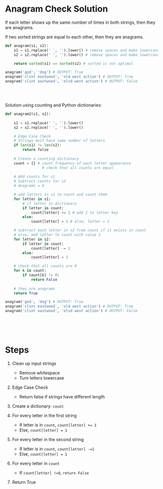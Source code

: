 # Anagram Check Solution

If each letter shows up the same number of times in both strings, 
    then they are anagrams.

If two sorted strings are equal to each other, then they are anagrams.


```python
def anagram(s1, s2):
    s1 = s1.replace(' ', '').lower() # remove spaces and make lowercase
    s2 = s2.replace(' ', '').lower() # remove spaces and make lowercase

    return sorted(s1) == sorted(s2) # sorted is not optimal

anagram('god', 'dog') # OUTPUT: True
anagram('clint eastwood', 'old west action') # OUTPUT: True
anagram('clint eastwood', 'olsd west action') # OUTPUT: False

```
</br>
</br>

Solution using counting and Python dictionaries:

```python
def anagram2(s1, s2):
    
    s1 = s1.replace(' ', '').lower()
    s2 = s2.replace(' ', '').lower()

    # Edge Case Check
    # Strings must have same number of letters
    if len(s1) != len(s2): 
        return false
    
    # Create a counting dictionary
    count = {} # count frequency of each letter appearance 
                 # check that all counts are equal
    
    # Add counts for s1
    # Subtract counts for s2
    # Anagrams = 0

    # add letters in s1 to count and count them
    for letter in s1:
        # if letter in dictionary
        if letter in count:
            count[letter] += 1 # add 1 to letter key
        else: 
            count[letter] = 1 # else, letter = 1

    # subtract each letter in s2 from count if it exists in count
    # else, add letter to count with value 1
    for letter in s2:
        if letter in count:
            count[letter] -= 1
        else:
            count[letter] = 1

    # check that all counts are 0
    for k in count:
        if count[k] != 0:
            return False
    
    # they are anagrams
    return True

anagram('god', 'dog') # OUTPUT: True
anagram('clint eastwood', 'old west action') # OUTPUT: True
anagram('clint eastwood', 'olsd west action') # OUTPUT: False    
```

</br>
</br>
</br>

# Steps

1. Clean up input strings
    * Remove whitespace
    * Turn letters lowercase

2. Edge Case Check
    * Return false if strings have different length

3. Create a dictionary: ```count```

4. For every letter in the first string
    * If letter is in ```count```, ```count[letter] += 1```
    * Else, ```count[letter] = 1```

5. For every letter in the second string    
    * If letter is in ```count```, ```count[letter] -=1```
    * Else, ```count[letter] = 1```

6. For every letter in ```count```
    * If ```count[letter] !=0```, ```return False```

7. Return True    